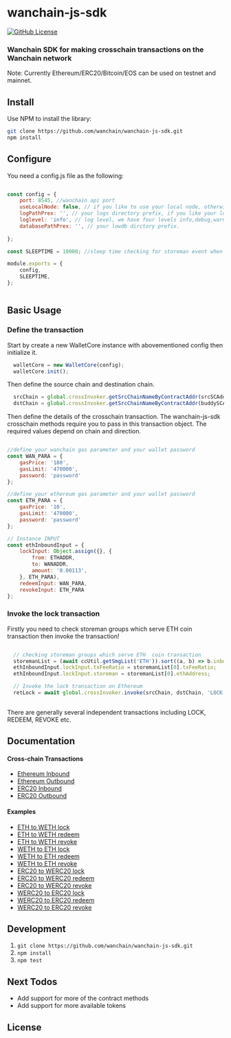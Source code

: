 # wanchain-js-sdk

[![GitHub License][license]][license-url]

### Wanchain SDK for making crosschain transactions on the Wanchain network

Note: Currently Ethereum/ERC20/Bitcoin/EOS can be used on testnet and mainnet.

## Install

Use NPM to install the library:

```bash
git clone https://github.com/wanchain/wanchain-js-sdk.git
npm install
```

## Configure

You need a config.js file as the following:

```javascript

const config = {
    port: 8545, //wanchain api port
    useLocalNode: false, // if you like to use your local node, otherwise please set to false
    logPathPrex: '', // your logs directory prefix, if you like your logs file under current directory just leave it blank.
    loglevel: 'info', // log level, we have four levels info,debug,warn and error.
    databasePathPrex: '', // your lowdb dirctory prefix.
    
};

const SLEEPTIME = 10000; //sleep time checking for storeman event when redeem

module.exports = {
    config,
    SLEEPTIME,
};



```

## Basic Usage

### Define the transaction

Start by create a new WalletCore instance with abovementioned config then initialize it.

```javascript
  walletCore = new WalletCore(config);
  walletCore.init();
```
Then define the source chain and destination chain.

```javascript
  srcChain = global.crossInvoker.getSrcChainNameByContractAddr(srcSCAddr, 'ETH');
  dstChain = global.crossInvoker.getSrcChainNameByContractAddr(buddySCAddr, 'WAN');
```

Then define the details of the crosschain transaction. The wanchain-js-sdk
crosschain methods require you to pass in this transaction object. The required
values depend on chain and direction.

```javascript

//define your wanchain gas parameter and your wallet password
const WAN_PARA = {
    gasPrice: '180',
    gasLimit: '470000',
    password: 'password'
};

//define your ethereum gas parameter and your wallet password
const ETH_PARA = {
    gasPrice: '10',
    gasLimit: '470000',
    password: 'password'
};

// Instance INPUT
const ethInboundInput = {
    lockInput: Object.assign({}, {
        from: ETHADDR,
        to: WANADDR,
        amount: '0.00113',
    }, ETH_PARA),
    redeemInput: WAN_PARA,
    revokeInput: ETH_PARA
};


```

### Invoke the lock transaction

Firstly you need to check storeman groups which serve ETH  coin transaction
then invoke the transaction!

```javascript

  // checking storeman groups which serve ETH  coin transaction
  storemanList = (await ccUtil.getSmgList('ETH')).sort((a, b) => b.inboundQuota - a.inboundQuota);
  ethInboundInput.lockInput.txFeeRatio = storemanList[0].txFeeRatio;
  ethInboundInput.lockInput.storeman = storemanList[0].ethAddress;

  // Invoke the lock transaction on Ethereum
  retLock = await global.crossInvoker.invoke(srcChain, dstChain, 'LOCK', ethInboundInput.lockInput);
    

```


There are generally several independent transactions including LOCK, REDEEM, REVOKE etc.

## Documentation

#### Cross-chain Transactions
- [Ethereum Inbound](docs/eth-inbound.md)
- [Ethereum Outbound](docs/eth-outbound.md)
- [ERC20 Inbound](docs/erc20-inbound.md)
- [ERC20 Outbound](docs/erc20-outbound.md)

#### Examples

- [ETH to WETH lock](examples/eth2weth-lock.js)
- [ETH to WETH redeem](examples/eth2weth-redeem.js)
- [ETH to WETH revoke](examples/eth2weth-revoke.js)
- [WETH to ETH lock](examples/weth2eth-lock.js)
- [WETH to ETH redeem](examples/weth2eth-redeem.js)
- [WETH to ETH revoke](examples/weth2eth-revoke.js)
- [ERC20 to WERC20 lock](examples/erc20tk2werc20tk-lock.js)
- [ERC20 to WERC20 redeem](examples/erc20tk2werc20tk-redeem.js)
- [ERC20 to WERC20 revoke](examples/erc20tk2werc20tk-revoke.js)
- [WERC20 to ERC20 lock](examples/werc20tk2erc20tk-lock.js)
- [WERC20 to ERC20 redeem](examples/werc20tk2erc20tk-redeem.js)
- [WERC20 to ERC20 revoke](examples/werc20tk2erc20tk-revoke.js)
## Development

1. `git clone https://github.com/wanchain/wanchain-js-sdk.git`
2. `npm install`
3. `npm test`

## Next Todos
- Add support for more of the contract methods
- Add support for more available tokens

## License

[license]: https://img.shields.io/badge/license-GNUGPL3-blue.svg
[license-url]: https://github.com/wanchain/wanchain-js-sdk/blob/master/LICENSE
